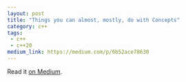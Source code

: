 ```yaml
---
layout: post
title: "Things you can almost, mostly, do with Concepts"
category: c++
tags:
 - c++
 - c++20
medium_link: https://medium.com/p/6b52ace78630
---
```


Read it [on Medium](https://medium.com/p/6b52ace78630?source=brevzin.github.io).
